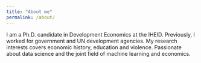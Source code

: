 ```yaml
---
title: "About me"
permalink: /about/
---
```

I am a Ph.D. candidate in Development Economics at the IHEID. Previously, I worked for government and UN development agencies. My research interests covers economic history, education and violence.  Passionate about data science and the joint field of machine learning and economics.
